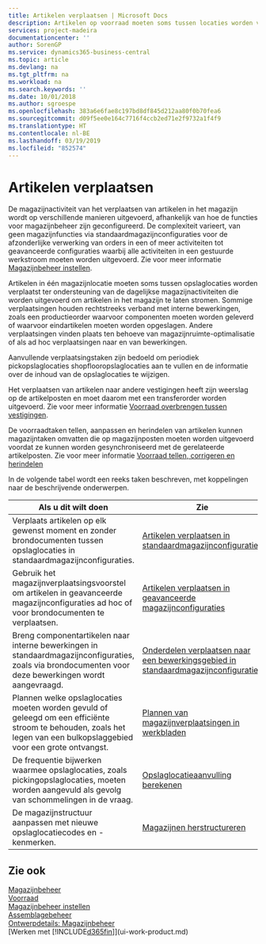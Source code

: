 ```yaml
---
title: Artikelen verplaatsen | Microsoft Docs
description: Artikelen op voorraad moeten soms tussen locaties worden verplaatst ter ondersteuning van de dagelijkse magazijnactiviteiten die worden uitgevoerd om artikelen in het magazijn te laten stromen. Sommige verplaatsingen houden rechtstreeks verband met interne bewerkingen, zoals een productieorder waarvoor componenten moeten worden geleverd of waarvoor eindartikelen moeten worden opgeslagen. Andere verplaatsingen vinden plaats ten behoeve van magazijnruimte-optimalisatie of als ad hoc verplaatsingen naar en van bewerkingen.
services: project-madeira
documentationcenter: ''
author: SorenGP
ms.service: dynamics365-business-central
ms.topic: article
ms.devlang: na
ms.tgt_pltfrm: na
ms.workload: na
ms.search.keywords: ''
ms.date: 10/01/2018
ms.author: sgroespe
ms.openlocfilehash: 383a6e6fae8c197bd8df845d212aa80f0b70fea6
ms.sourcegitcommit: d09f5ee0e164c7716f4ccb2ed71e2f9732a1f4f9
ms.translationtype: HT
ms.contentlocale: nl-BE
ms.lasthandoff: 03/19/2019
ms.locfileid: "852574"
---
```

# <a name="moving-items"></a>Artikelen verplaatsen
De magazijnactiviteit van het verplaatsen van artikelen in het magazijn wordt op verschillende manieren uitgevoerd, afhankelijk van hoe de functies voor magazijnbeheer zijn geconfigureerd. De complexiteit varieert, van geen magazijnfuncties via standaardmagazijnconfiguraties voor de afzonderlijke verwerking van orders in een of meer activiteiten tot geavanceerde configuraties waarbij alle activiteiten in een gestuurde werkstroom moeten worden uitgevoerd. Zie voor meer informatie [Magazijnbeheer instellen](warehouse-setup-warehouse.md).

Artikelen in één magazijnlocatie moeten soms tussen opslaglocaties worden verplaatst ter ondersteuning van de dagelijkse magazijnactiviteiten die worden uitgevoerd om artikelen in het magazijn te laten stromen. Sommige verplaatsingen houden rechtstreeks verband met interne bewerkingen, zoals een productieorder waarvoor componenten moeten worden geleverd of waarvoor eindartikelen moeten worden opgeslagen. Andere verplaatsingen vinden plaats ten behoeve van magazijnruimte-optimalisatie of als ad hoc verplaatsingen naar en van bewerkingen.

Aanvullende verplaatsingstaken zijn bedoeld om periodiek pickopslaglocaties shopflooropslaglocaties aan te vullen en de informatie over de inhoud van de opslaglocaties te wijzigen.

Het verplaatsen van artikelen naar andere vestigingen heeft zijn weerslag op de artikelposten en moet daarom met een transferorder worden uitgevoerd. Zie voor meer informatie [Voorraad overbrengen tussen vestigingen](inventory-how-transfer-between-locations.md).  

De voorraadtaken tellen, aanpassen en herindelen van artikelen kunnen magazijntaken omvatten die op magazijnposten moeten worden uitgevoerd voordat ze kunnen worden gesynchroniseerd met de gerelateerde artikelposten. Zie voor meer informatie [Voorraad tellen, corrigeren en herindelen](inventory-how-count-adjust-reclassify.md)  

 In de volgende tabel wordt een reeks taken beschreven, met koppelingen naar de beschrijvende onderwerpen.   

|**Als u dit wilt doen**|**Zie**|  
|------------|-------------|  
|Verplaats artikelen op elk gewenst moment en zonder brondocumenten tussen opslaglocaties in standaardmagazijnconfiguraties.|[Artikelen verplaatsen in standaardmagazijnconfiguraties](warehouse-how-to-move-items-ad-hoc-in-basic-warehousing.md)|
|Gebruik het magazijnverplaatsingsvoorstel om artikelen in geavanceerde magazijnconfiguraties ad hoc of voor brondocumenten te verplaatsen.|[Artikelen verplaatsen in geavanceerde magazijnconfiguraties](warehouse-how-to-move-items-in-advanced-warehousing.md)|  
|Breng componentartikelen naar interne bewerkingen in standaardmagazijnconfiguraties, zoals via brondocumenten voor deze bewerkingen wordt aangevraagd.|[Onderdelen verplaatsen naar een bewerkingsgebied in standaardmagazijnconfiguraties](warehouse-how-to-move-components-to-an-operation-area-in-basic-warehousing.md)|
|Plannen welke opslaglocaties moeten worden gevuld of geleegd om een efficiënte stroom te behouden, zoals het legen van een bulkopslaggebied voor een grote ontvangst.|[Plannen van magazijnverplaatsingen in werkbladen](warehouse-how-to-plan-warehouse-movements-in-worksheets.md)|
|De frequentie bijwerken waarmee opslaglocaties, zoals pickingopslaglocaties, moeten worden aangevuld als gevolg van schommelingen in de vraag.|[Opslaglocatieaanvulling berekenen](warehouse-how-to-calculate-bin-replenishment.md)|
|De magazijnstructuur aanpassen met nieuwe opslaglocatiecodes en -kenmerken.|[Magazijnen herstructureren](warehouse-how-to-restructure-warehouses.md)|  

## <a name="see-also"></a>Zie ook  
[Magazijnbeheer](warehouse-manage-warehouse.md)  
[Voorraad](inventory-manage-inventory.md)  
[Magazijnbeheer instellen](warehouse-setup-warehouse.md)     
[Assemblagebeheer](assembly-assemble-items.md)    
[Ontwerpdetails: Magazijnbeheer](design-details-warehouse-management.md)  
[Werken met [!INCLUDE[d365fin](includes/d365fin_md.md)]](ui-work-product.md)
